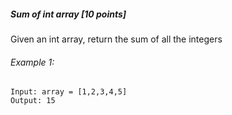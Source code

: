 ##### Sum of int array [10 points]
Given an int array, return the sum of all the integers

###### Example 1:
```
Input: array = [1,2,3,4,5]
Output: 15
```

